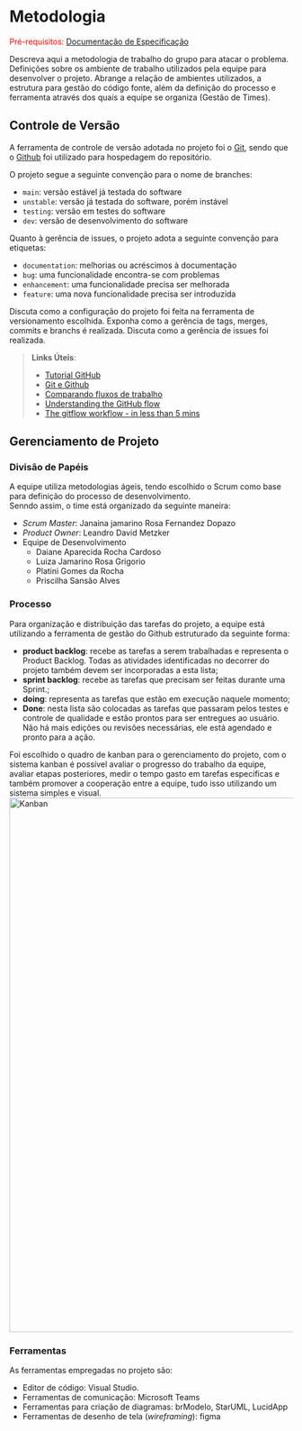 
# Metodologia

<span style="color:red">Pré-requisitos: <a href="2-Especificação do Projeto.md"> Documentação de Especificação</a></span>

Descreva aqui a metodologia de trabalho do grupo para atacar o problema. Definições sobre os ambiente de trabalho utilizados pela  equipe para desenvolver o projeto. Abrange a relação de ambientes utilizados, a estrutura para gestão do código fonte, além da definição do processo e ferramenta através dos quais a equipe se organiza (Gestão de Times).

## Controle de Versão

A ferramenta de controle de versão adotada no projeto foi o
[Git](https://git-scm.com/), sendo que o [Github](https://github.com)
foi utilizado para hospedagem do repositório.

O projeto segue a seguinte convenção para o nome de branches:

- `main`: versão estável já testada do software
- `unstable`: versão já testada do software, porém instável
- `testing`: versão em testes do software
- `dev`: versão de desenvolvimento do software

Quanto à gerência de issues, o projeto adota a seguinte convenção para
etiquetas:

- `documentation`: melhorias ou acréscimos à documentação
- `bug`: uma funcionalidade encontra-se com problemas
- `enhancement`: uma funcionalidade precisa ser melhorada
- `feature`: uma nova funcionalidade precisa ser introduzida

Discuta como a configuração do projeto foi feita na ferramenta de versionamento escolhida. Exponha como a gerência de tags, merges, commits e branchs é realizada. Discuta como a gerência de issues foi realizada.

> **Links Úteis**:
> - [Tutorial GitHub](https://guides.github.com/activities/hello-world/)
> - [Git e Github](https://www.youtube.com/playlist?list=PLHz_AreHm4dm7ZULPAmadvNhH6vk9oNZA)
>  - [Comparando fluxos de trabalho](https://www.atlassian.com/br/git/tutorials/comparing-workflows)
> - [Understanding the GitHub flow](https://guides.github.com/introduction/flow/)
> - [The gitflow workflow - in less than 5 mins](https://www.youtube.com/watch?v=1SXpE08hvGs)

## Gerenciamento de Projeto

### Divisão de Papéis

A equipe utiliza metodologias ágeis, tendo escolhido o Scrum como base para definição do processo de desenvolvimento.  
Senndo assim, o time está organizado da seguinte maneira:  

* _Scrum Master_: Janaina jamarino Rosa Fernandez Dopazo
* _Product Owner_: Leandro David Metzker 
* Equipe de Desenvolvimento
  - Daiane Aparecida Rocha Cardoso
  - Luiza Jamarino Rosa Grigorio
  -	Platini Gomes da Rocha
  -	Priscilha Sansão Alves


### Processo

Para organização e distribuição das tarefas do projeto, a equipe está utilizando a ferramenta de gestão do Github estruturado da seguinte forma:  

* **product backlog**: recebe as tarefas a serem trabalhadas e representa o Product Backlog. Todas as atividades identificadas no decorrer do projeto também devem ser incorporadas a esta lista;
* **sprint backlog**: recebe as tarefas que precisam ser feitas durante uma Sprint.;
* **doing**: representa as tarefas que estão em execução naquele momento; 
* **Done**: nesta lista são colocadas as tarefas que passaram pelos testes e controle de qualidade e estão prontos para ser entregues ao usuário. Não há mais edições ou revisões necessárias, ele está agendado e pronto para a ação.  

Foi escolhido o quadro de kanban para o gerenciamento do projeto, com o sistema kanban é possível avaliar o progresso do trabalho da equipe, avaliar etapas posteriores, medir o tempo gasto em tarefas especificas e também promover a cooperação entre a equipe, tudo isso utilizando um sistema simples e visual. 
  <img width="949" alt="Kanban" src="https://user-images.githubusercontent.com/61097764/226148762-65b193dc-689e-4a0a-952c-f51fe3f8e8bd.png">


 

### Ferramentas

As ferramentas empregadas no projeto são:

-  Editor de código: Visual Studio.
- Ferramentas de comunicação: Microsoft Teams
- Ferramentas para criação de diagramas: brModelo, StarUML, LucidApp 
- Ferramentas de desenho de tela (_wireframing_): figma


